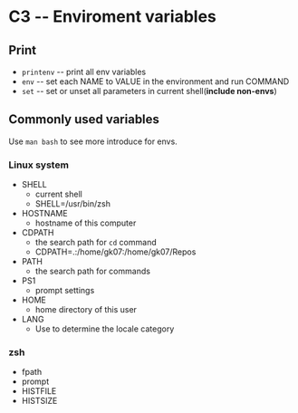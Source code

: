 
# C3 -- Enviroment variables

## Print

* `printenv` -- print all env variables
* `env` -- set each NAME to VALUE in the environment and run COMMAND
* `set` -- set or unset all parameters in current shell(**include non-envs**)

## Commonly used variables

Use `man bash` to see more introduce for envs.

### Linux system

* SHELL
  + current shell
  + SHELL=/usr/bin/zsh
* HOSTNAME
  + hostname of this computer
* CDPATH
  + the search path for `cd` command
  + CDPATH=.:/home/gk07:/home/gk07/Repos
* PATH
  + the search path for commands
* PS1
  + prompt settings
* HOME
  + home directory of this user
* LANG
  + Use to determine the locale category

### zsh

* fpath
* prompt
* HISTFILE
* HISTSIZE
